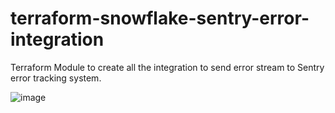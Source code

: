# terraform-snowflake-sentry-error-integration

Terraform Module to create all the integration to send error stream to Sentry error tracking system.

![image](https://user-images.githubusercontent.com/72515998/178797064-72dee180-6205-47fb-99e2-7a0ae8b6e4eb.png)
